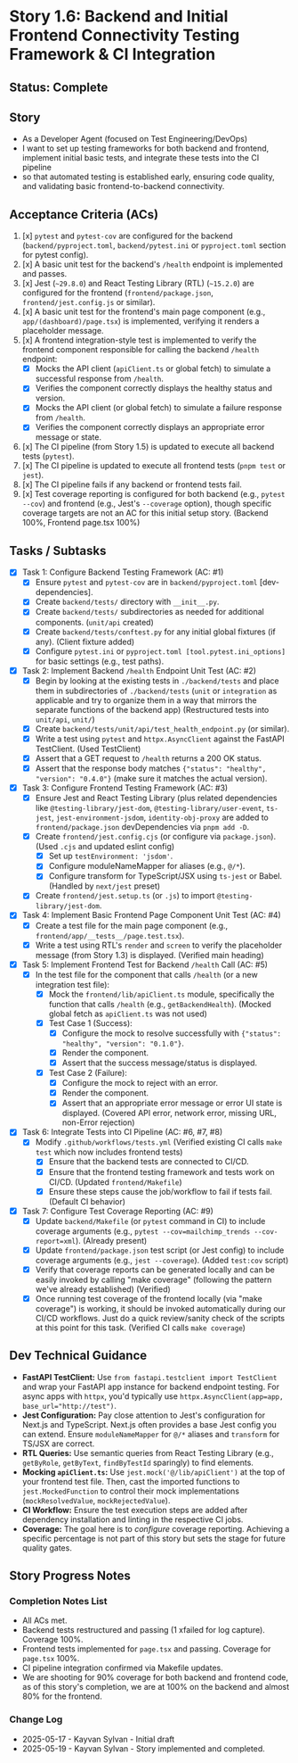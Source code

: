# Story 1.6: Backend and Initial Frontend Connectivity Testing Framework & CI Integration

## Status: Complete

## Story

- As a Developer Agent (focused on Test Engineering/DevOps)
- I want to set up testing frameworks for both backend and frontend, implement initial basic tests, and integrate these tests into the CI pipeline
- so that automated testing is established early, ensuring code quality, and validating basic frontend-to-backend connectivity.

## Acceptance Criteria (ACs)

1. [x] `pytest` and `pytest-cov` are configured for the backend (`backend/pyproject.toml`, `backend/pytest.ini` or `pyproject.toml` section for pytest config).
2. [x] A basic unit test for the backend's `/health` endpoint is implemented and passes.
3. [x] Jest (`~29.8.0`) and React Testing Library (RTL) (`~15.2.0`) are configured for the frontend (`frontend/package.json`, `frontend/jest.config.js` or similar).
4. [x] A basic unit test for the frontend's main page component (e.g., `app/(dashboard)/page.tsx`) is implemented, verifying it renders a placeholder message.
5. [x] A frontend integration-style test is implemented to verify the frontend component responsible for calling the backend `/health` endpoint:
    - [x] Mocks the API client (`apiClient.ts` or global fetch) to simulate a successful response from `/health`.
    - [x] Verifies the component correctly displays the healthy status and version.
    - [x] Mocks the API client (or global fetch) to simulate a failure response from `/health`.
    - [x] Verifies the component correctly displays an appropriate error message or state.
6. [x] The CI pipeline (from Story 1.5) is updated to execute all backend tests (`pytest`).
7. [x] The CI pipeline is updated to execute all frontend tests (`pnpm test` or `jest`).
8. [x] The CI pipeline fails if any backend or frontend tests fail.
9. [x] Test coverage reporting is configured for both backend (e.g., `pytest --cov`) and frontend (e.g., Jest's `--coverage` option), though specific coverage targets are not an AC for this initial setup story. (Backend 100%, Frontend page.tsx 100%)

## Tasks / Subtasks

- [x] Task 1: Configure Backend Testing Framework (AC: #1)
  - [x] Ensure `pytest` and `pytest-cov` are in `backend/pyproject.toml` [dev-dependencies].
  - [x] Create `backend/tests/` directory with `__init__.py`.
  - [x] Create `backend/tests/` subdirectories as needed for additional components. (`unit/api` created)
  - [x] Create `backend/tests/conftest.py` for any initial global fixtures (if any). (Client fixture added)
  - [x] Configure `pytest.ini` or `pyproject.toml [tool.pytest.ini_options]` for basic settings (e.g., test paths).
- [x] Task 2: Implement Backend `/health` Endpoint Unit Test (AC: #2)
  - [x] Begin by looking at the existing tests in `./backend/tests` and place them in subdirectories of `./backend/tests` (`unit` or `integration` as applicable and try to organize them in a way that mirrors the separate functions of the backend app) (Restructured tests into `unit/api`, `unit/`)
  - [x] Create `backend/tests/unit/api/test_health_endpoint.py` (or similar).
  - [x] Write a test using `pytest` and `httpx.AsyncClient` against the FastAPI TestClient. (Used TestClient)
  - [x] Assert that a GET request to `/health` returns a 200 OK status.
  - [x] Assert that the response body matches `{"status": "healthy", "version": "0.4.0"}` (make sure it matches the actual version).
- [x] Task 3: Configure Frontend Testing Framework (AC: #3)
  - [x] Ensure Jest and React Testing Library (plus related dependencies like `@testing-library/jest-dom`, `@testing-library/user-event`, `ts-jest`, `jest-environment-jsdom`, `identity-obj-proxy` are added to `frontend/package.json` devDependencies via `pnpm add -D`.
  - [x] Create `frontend/jest.config.cjs` (or configure via `package.json`). (Used `.cjs` and updated eslint config)
    - [x] Set up `testEnvironment: 'jsdom'`.
    - [x] Configure moduleNameMapper for aliases (e.g., `@/*`).
    - [x] Configure transform for TypeScript/JSX using `ts-jest` or Babel. (Handled by `next/jest` preset)
  - [x] Create `frontend/jest.setup.ts` (or `.js`) to import `@testing-library/jest-dom`.
- [x] Task 4: Implement Basic Frontend Page Component Unit Test (AC: #4)
  - [x] Create a test file for the main page component (e.g., `frontend/app/__tests__/page.test.tsx`).
  - [x] Write a test using RTL's `render` and `screen` to verify the placeholder message (from Story 1.3) is displayed. (Verified main heading)
- [x] Task 5: Implement Frontend Test for Backend `/health` Call (AC: #5)
  - [x] In the test file for the component that calls `/health` (or a new integration test file):
    - [x] Mock the `frontend/lib/apiClient.ts` module, specifically the function that calls `/health` (e.g., `getBackendHealth`). (Mocked global fetch as `apiClient.ts` was not used)
    - [x] Test Case 1 (Success):
      - [x] Configure the mock to resolve successfully with `{"status": "healthy", "version": "0.1.0"}`.
      - [x] Render the component.
      - [x] Assert that the success message/status is displayed.
    - [x] Test Case 2 (Failure):
      - [x] Configure the mock to reject with an error.
      - [x] Render the component.
      - [x] Assert that an appropriate error message or error UI state is displayed. (Covered API error, network error, missing URL, non-Error rejection)
- [x] Task 6: Integrate Tests into CI Pipeline (AC: #6, #7, #8)
  - [x] Modify `.github/workflows/tests.yml` (Verified existing CI calls `make test` which now includes frontend tests)
    - [x] Ensure that the backend tests are connected to CI/CD.
    - [x] Ensure that the frontend testing framework and tests work on CI/CD. (Updated `frontend/Makefile`)
    - [x] Ensure these steps cause the job/workflow to fail if tests fail. (Default CI behavior)
- [x] Task 7: Configure Test Coverage Reporting (AC: #9)
  - [x] Update `backend/Makefile` (or `pytest` command in CI) to include coverage arguments (e.g., `pytest --cov=mailchimp_trends --cov-report=xml`). (Already present)
  - [x] Update `frontend/package.json` test script (or Jest config) to include coverage arguments (e.g., `jest --coverage`). (Added `test:cov` script)
  - [x] Verify that coverage reports can be generated locally and can be easily invoked by calling "make coverage" (following the pattern we've already established) (Verified)
  - [x] Once running test coverage of the frontend locally (via "make coverage") is working, it should be invoked automatically during our CI/CD workflows. Just do a quick review/sanity check of the scripts at this point for this task. (Verified CI calls `make coverage`)

## Dev Technical Guidance

- **FastAPI TestClient:** Use `from fastapi.testclient import TestClient` and wrap your FastAPI app instance for backend endpoint testing. For async apps with `httpx`, you'd typically use `httpx.AsyncClient(app=app, base_url="http://test")`.
- **Jest Configuration:** Pay close attention to Jest's configuration for Next.js and TypeScript. Next.js often provides a base Jest config you can extend. Ensure `moduleNameMapper` for `@/*` aliases and `transform` for TS/JSX are correct.
- **RTL Queries:** Use semantic queries from React Testing Library (e.g., `getByRole`, `getByText`, `findByTestId` sparingly) to find elements.
- **Mocking `apiClient.ts`:** Use `jest.mock('@/lib/apiClient')` at the top of your frontend test file. Then, cast the imported functions to `jest.MockedFunction` to control their mock implementations (`mockResolvedValue`, `mockRejectedValue`).
- **CI Workflow:** Ensure the test execution steps are added after dependency installation and linting in the respective CI jobs.
- **Coverage:** The goal here is to *configure* coverage reporting. Achieving a specific percentage is not part of this story but sets the stage for future quality gates.

## Story Progress Notes

### Completion Notes List

- All ACs met.
- Backend tests restructured and passing (1 xfailed for log capture). Coverage 100%.
- Frontend tests implemented for `page.tsx` and passing. Coverage for `page.tsx` 100%.
- CI pipeline integration confirmed via Makefile updates.
- We are shooting for 90% coverage for both backend and frontend code, as of this story's completion, we are at 100% on the backend and almost 80% for the frontend.

### Change Log

- 2025-05-17 - Kayvan Sylvan - Initial draft
- 2025-05-19 - Kayvan Sylvan - Story implemented and completed.
